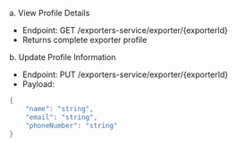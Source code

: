 a. View Profile Details
   - Endpoint: GET /exporters-service/exporter/{exporterId}
   - Returns complete exporter profile

b. Update Profile Information
   - Endpoint: PUT /exporters-service/exporter/{exporterId}
   - Payload:
   ```kotlin
   {
       "name": "string",
       "email": "string",
       "phoneNumber": "string"
   }
   ```